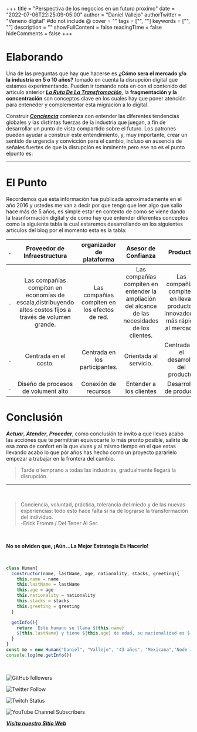 +++
title = "Perspectiva de los negocios en un futuro proxímo"
date = "2022-07-06T22:25:09-05:00"
author = "Daniel Vallejo"
authorTwitter = "Veneno digital" #do not include @
cover = ""
tags = ["", ""]
keywords = ["", ""]
description = ""
showFullContent = false
readingTime = false
hideComments = false
+++


# Elaborando


Una de las preguntas que hay que hacerse es **¿Cómo sera el mercado y/o la industria en 5 o 10 años?** tomado en cuenta la disrupción digital que estamos experimentando. Pueden ir tomando nota en con el contenido del articulo anterior [**_La Ruta De La Transfromación_**](https://agreeable-water-009aeb410.1.azurestaticapps.net/posts/post_03/), la **fragmentación y la concentración** son conceptos clave en los cuales hay que poner atención para enteneder y complementar esta migración a lo digital.


Construir [**_Conciencia_**](https://es.wikipedia.org/wiki/Consciencia) comienza con entender las diferentes tendencias globales y las distintas 
fuerzas de la industria que juegan, a fin de  desarrollar un punto de vista compartido sobre el futuro. Los patrones pueden ayudar a construir este entendimiento, y, muy importante, crear un sentido de urgencia y convicción para el cambio, incluso en ausencia de señales fuertes de que la disrupción es inminente,pero ese no es el punto elpunto es:


<hr>


# El Punto


Recordemos que esta información fue publicada aproximadamente en el año 2016 y ustedes me van a decir por que tengo que leer algo que salio hace más de 5 años, es simple estar en contexto de como se viene dando la trasnformación digital y de como hay que entender diferentes conceptos como la siguiente tabla la cual estaremos desarrollando en los siguientes articulos del blog por el momento esta  es la tabla:


| .| Proveedor de Infraestructura|organizador de plataforma  | Asesor de Confianza | Producto  |
|:---:|:---:|:---:|:---:|:---:|
|.|Las compañías compiten en economías de escala,distribuyendo altos costos fijos a través de volumen grande. |Las compañías compiten en los efectos de red.|Las compañías compiten en entender la ampliación del alcance de las necesidades de los clientes.|Las compañías compiten en llevar productos innovadores más rápido al mercado.|
|.|Centrada en el costo.|Centrada en los participantes.|Orientada al servicio.|Centrada en el desarrollo del producto.|
|.|Diseño de procesos de volument alto|Conexión de recursos|Entender a los clientes|Desarrollo de producto|



# Conclusión

**_Actuar_**, **_Atender_**, **_Proceder_**, como conclusión te invito a que lleves acabo las acciónes que te permitiran equivocarte lo más pronto posible, salirte de esa zona de confort en la que vives y al mismo tiempo en el que estas llevando acabo lo que pór años has hecho como un proyecto pararlelo empezar a trabajar en la frontera del cambio.

> Tarde o temprano a todas las industrias, gradualmente llegará la disrupción.


<hr>
<br>

> Conciencia, voluntad, práctica, tolerancia del miedo y de las nuevas experiencias: todo esto hace falta si ha de lograrse la transformación del individuo. <br>-Erick Fromm / Del Tener Al Ser.


<br>

**No se olviden que, ¡Aún...La Mejor Estrategia Es Hacerlo!**

<br>


```js
class Human{
  constructor(name, lastName, age, nationality, stacks, greeting){
    this.name = name
    this.lastName = lastName
    this.age = age
    this.nationality = nationality
    this.stacks = stacks
    this.greeting = greeting
  }

  getInfo(){
    return `Este humano se llama ${this.name}
    ${this.lastName} y tiene ${this.age} de edad, su nacionalidad es ${this.nationality} y esta aprendiendo a programar en ${this.stacks}y te manda saludos ${this.greeting}`
  }
}
const me = new Human("Daniel", "Vallejo", "43 años", "Mexicana","Node Js y Javascript", "desde México")
console.log(me.getInfo())

```

<br>


![GitHub followers](https://img.shields.io/github/followers/DanyVeneno?style=social)

![Twitter Follow](https://img.shields.io/twitter/follow/venenodigital?style=social)

![Twitch Status](https://img.shields.io/twitch/status/yehiibhii?style=social)

![YouTube Channel Subscribers](https://img.shields.io/youtube/channel/subscribers/UC8UhdMAKJX56O2PY8kzBIlw?style=social)


[**_Visita nuestro Sitio Web_**](https://juanitovenenoestudio.azurewebsites.net/)